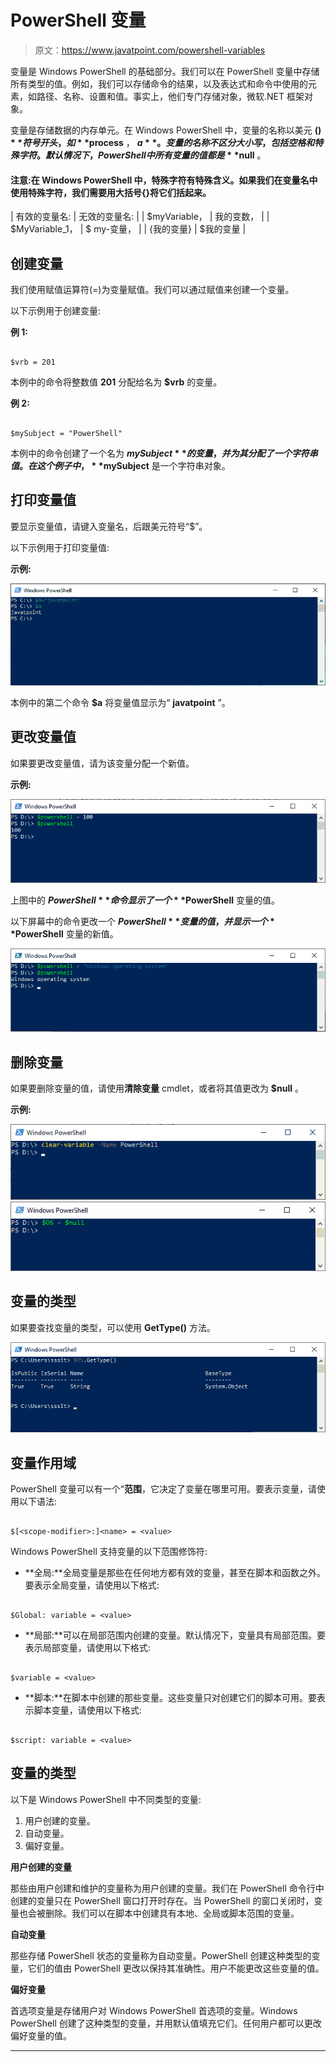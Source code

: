 # PowerShell 变量

> 原文：<https://www.javatpoint.com/powershell-variables>

变量是 Windows PowerShell 的基础部分。我们可以在 PowerShell 变量中存储所有类型的值。例如，我们可以存储命令的结果，以及表达式和命令中使用的元素，如路径、名称、设置和值。事实上，他们专门存储对象，微软.NET 框架对象。

变量是存储数据的内存单元。在 Windows PowerShell 中，变量的名称以美元 **($)** 符号开头，如 **$process** ， **$a** 。变量的名称不区分大小写，包括空格和特殊字符。默认情况下，PowerShell 中所有变量的值都是 **$null** 。

#### 注意:在 Windows PowerShell 中，特殊字符有特殊含义。如果我们在变量名中使用特殊字符，我们需要用大括号{}将它们括起来。

| 有效的变量名: | 无效的变量名: |
| $myVariable， | 我的变数， |
| $MyVariable_1， | $ my-变量， |
| {我的变量} | $我的变量 |

## 创建变量

我们使用赋值运算符(=)为变量赋值。我们可以通过赋值来创建一个变量。

以下示例用于创建变量:

**例 1:**

```

$vrb = 201

```

本例中的命令将整数值 **201** 分配给名为 **$vrb** 的变量。

**例 2:**

```

$mySubject = "PowerShell"

```

本例中的命令创建了一个名为 **$mySubject** 的变量，并为其分配了一个字符串值。在这个例子中， **$mySubject** 是一个字符串对象。

## 打印变量值

要显示变量值，请键入变量名，后跟美元符号“$”。

以下示例用于打印变量值:

**示例:**

![PowerShell Variables](img/1b4106de54cd44f9f9587d0bea5b4f1c.png)

本例中的第二个命令 **$a** 将变量值显示为“ **javatpoint** ”。

## 更改变量值

如果要更改变量值，请为该变量分配一个新值。

**示例:**

![PowerShell Variables](img/718232add94e72e03bfd4f882d1c001d.png)

上图中的 **$PowerShell** 命令显示了一个 **$PowerShell** 变量的值。

以下屏幕中的命令更改一个 **$PowerShell** 变量的值，并显示一个 **$PowerShell** 变量的新值。

![PowerShell Variables](img/6ed2775fe9cdc6f7bdb3d14b8b6f6e3a.png)

## 删除变量

如果要删除变量的值，请使用**清除变量** cmdlet，或者将其值更改为 **$null** 。

**示例:**

![PowerShell Variables](img/34d9c3e5b7799d1309350387a3894b44.png)
![PowerShell Variables](img/0da7768d06ded35fd131d9904c03dfec.png)

## 变量的类型

如果要查找变量的类型，可以使用 **GetType()** 方法。

![PowerShell Variables](img/78ac0145abd4455c5ff1d5d4e8311b74.png)

## 变量作用域

PowerShell 变量可以有一个“**范围**，它决定了变量在哪里可用。要表示变量，请使用以下语法:

```

$[<scope-modifier>:]<name> = <value>

```

Windows PowerShell 支持变量的以下范围修饰符:

*   **全局:**全局变量是那些在任何地方都有效的变量，甚至在脚本和函数之外。要表示全局变量，请使用以下格式:

```

$Global: variable = <value>

```

*   **局部:**可以在局部范围内创建的变量。默认情况下，变量具有局部范围。要表示局部变量，请使用以下格式:

```

$variable = <value>

```

*   **脚本:**在脚本中创建的那些变量。这些变量只对创建它们的脚本可用。要表示脚本变量，请使用以下格式:

```

$script: variable = <value>

```

## 变量的类型

以下是 Windows PowerShell 中不同类型的变量:

1.  用户创建的变量。
2.  自动变量。
3.  偏好变量。

**用户创建的变量**

那些由用户创建和维护的变量称为用户创建的变量。我们在 PowerShell 命令行中创建的变量只在 PowerShell 窗口打开时存在。当 PowerShell 的窗口关闭时，变量也会被删除。我们可以在脚本中创建具有本地、全局或脚本范围的变量。

**自动变量**

那些存储 PowerShell 状态的变量称为自动变量。PowerShell 创建这种类型的变量，它们的值由 PowerShell 更改以保持其准确性。用户不能更改这些变量的值。

**偏好变量**

首选项变量是存储用户对 Windows PowerShell 首选项的变量。Windows PowerShell 创建了这种类型的变量，并用默认值填充它们。任何用户都可以更改偏好变量的值。

* * *